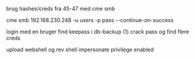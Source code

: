 brug hashes/creds fra 45-47 med cme smb

cme smb 192.168.230.248 -u users  -p pass --continue-on-success

login med en bruger
find keepass i db-backup (1)
crack pass og find flere creds

upload webshell og rev shell
impersonate privilege enabled
